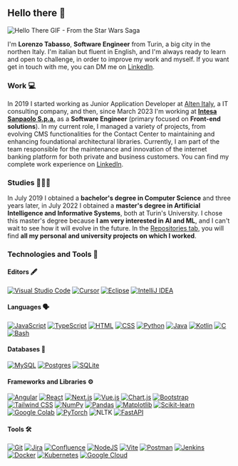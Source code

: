 ## Hello there 👋

![Hello There GIF - From the Star Wars Saga](https://media2.giphy.com/media/v1.Y2lkPTc5MGI3NjExeGY1aXcyNWNuemVkM24zaDJnc3ZwdHljbm9jbXp5bWJ5emhmd3p4OCZlcD12MV9pbnRlcm5hbF9naWZfYnlfaWQmY3Q9Zw/3ornk57KwDXf81rjWM/giphy.gif)

I'm **Lorenzo Tabasso**, **Software Engineer** from Turin, a big city in the northen Italy. I'm italian but fluent in English, and I'm always ready to learn and open to challenge, in order to improve my work and myself.  If you want get in touch with me, you can DM me on [LinkedIn](https://www.linkedin.com/in/lorenzo-tabasso).

### Work 💻

In 2019 I started working as Junior Application Developer at [Alten Italy](https://www.alten.it/), a IT consulting company, and then, since March 2023 I'm working at **[Intesa Sanpaolo S.p.a.](https://group.intesasanpaolo.com/en/)** as a **Software Engineer** (primary focused on **Front-end solutions**). In my current role, I managed a variety of projects, from evolving CMS functionalities for the Contact Center to maintaining and enhancing foundational architectural libraries. Currently, I am part of the team responsible for the maintenance and innovation of the internet banking platform for both private and business customers. You can find my complete work experience on [LinkedIn](https://www.linkedin.com/in/lorenzo-tabasso).

### Studies 👨🏻‍🎓

In July 2019 I obtained a **bachelor's degree in Computer Science** and three years later, in July 2022 I obtained a **master's degree in Artificial Intelligence and Informative Systems**, both at Turin's University. I chose this master's degree because **I am very interested in AI and ML**, and I can't wait to see how it will evolve in the future. In the [Repositories tab](https://github.com/lorenzotabasso?tab=repositories), you will find **all my personal and university projects on which I worked**.

### Technologies and Tools 🧰

#### Editors 🖋
[![Visual Studio Code](https://custom-icon-badges.demolab.com/badge/Visual%20Studio%20Code-0078d7.svg?logo=vsc&logoColor=white)](#)
[![Cursor](https://custom-icon-badges.demolab.com/badge/Cursor-000000?logo=cursor-ai-white)](#)
[![Eclipse](https://img.shields.io/badge/Eclipse-FE7A16.svg?logo=Eclipse&logoColor=white)](#)
[![IntelliJ IDEA](https://img.shields.io/badge/IntelliJIDEA-000000.svg?logo=intellij-idea&logoColor=white)](#)

#### Languages 🗣
[![JavaScript](https://img.shields.io/badge/JavaScript-F7DF1E?logo=javascript&logoColor=fff)](#)
[![TypeScript](https://img.shields.io/badge/TypeScript-3178C6?logo=typescript&logoColor=fff)](#)
[![HTML](https://img.shields.io/badge/HTML-%23E34F26.svg?logo=html5&logoColor=white)](#)
[![CSS](https://img.shields.io/badge/CSS-639?logo=css&logoColor=fff)](#)
[![Python](https://img.shields.io/badge/Python-3776AB?logo=python&logoColor=fff)](#)
[![Java](https://img.shields.io/badge/Java-%23ED8B00.svg?logo=openjdk&logoColor=white)](#)
[![Kotlin](https://img.shields.io/badge/Kotlin-%237F52FF.svg?logo=kotlin&logoColor=white)](#)
[![C](https://img.shields.io/badge/C-00599C?logo=c&logoColor=white)](#)
[![Bash](https://img.shields.io/badge/Bash-4EAA25?logo=gnubash&logoColor=fff)](#)

#### Databases 💾
[![MySQL](https://img.shields.io/badge/MySQL-4479A1?logo=mysql&logoColor=fff)](#)
[![Postgres](https://img.shields.io/badge/Postgres-%23316192.svg?logo=postgresql&logoColor=white)](#)
[![SQLite](https://img.shields.io/badge/SQLite-%2307405e.svg?logo=sqlite&logoColor=white)](#)

#### Frameworks and Libraries ⚙️
[![Angular](https://img.shields.io/badge/Angular-%23DD0031.svg?logo=angular&logoColor=white)](#)
[![React](https://img.shields.io/badge/React-%2320232a.svg?logo=react&logoColor=%2361DAFB)](#)
[![Next.js](https://img.shields.io/badge/Next.js-black?logo=next.js&logoColor=white)](#)
[![Vue.js](https://img.shields.io/badge/Vue.js-4FC08D?logo=vuedotjs&logoColor=fff)](#)
[![Chart.js](https://img.shields.io/badge/Chart.js-FF6384?logo=chartdotjs&logoColor=fff)](#)
[![Bootstrap](https://img.shields.io/badge/Bootstrap-7952B3?logo=bootstrap&logoColor=fff)](#)
[![Tailwind CSS](https://img.shields.io/badge/Tailwind%20CSS-%2338B2AC.svg?logo=tailwind-css&logoColor=white)](#)
[![NumPy](https://img.shields.io/badge/NumPy-4DABCF?logo=numpy&logoColor=fff)](#)
[![Pandas](https://img.shields.io/badge/Pandas-150458?logo=pandas&logoColor=fff)](#)
[![Matplotlib](https://custom-icon-badges.demolab.com/badge/Matplotlib-71D291?logo=matplotlib&logoColor=fff)](#)
[![Scikit-learn](https://img.shields.io/badge/-scikit--learn-%23F7931E?logo=scikit-learn&logoColor=white)](#)
[![Google Colab](https://img.shields.io/badge/Google%20Colab-F9AB00?logo=googlecolab&logoColor=fff)](#)
[![PyTorch](https://img.shields.io/badge/PyTorch-ee4c2c?logo=pytorch&logoColor=white)](#)
![NLTK](https://img.shields.io/badge/NLTK-ffffff?logo=languagetool&logoColor=000000)
[![FastAPI](https://img.shields.io/badge/FastAPI-009485.svg?logo=fastapi&logoColor=white)](#)

#### Tools 🛠
[![Git](https://img.shields.io/badge/Git-F05032?logo=git&logoColor=fff)](#)
[![Jira](https://img.shields.io/badge/Jira-0052CC?logo=jira&logoColor=fff)](#)
[![Confluence](https://img.shields.io/badge/Confluence-172B4D?logo=confluence&logoColor=fff)](#)
[![NodeJS](https://img.shields.io/badge/Node.js-6DA55F?logo=node.js&logoColor=white)](#)
[![Vite](https://img.shields.io/badge/Vite-646CFF?logo=vite&logoColor=fff)](#)
[![Postman](https://img.shields.io/badge/Postman-FF6C37?logo=postman&logoColor=white)](#)
[![Jenkins](https://img.shields.io/badge/Jenkins-D24939?logo=jenkins&logoColor=white)](#)
[![Docker](https://img.shields.io/badge/Docker-2496ED?logo=docker&logoColor=fff)](#)
[![Kubernetes](https://img.shields.io/badge/Kubernetes-326CE5?logo=kubernetes&logoColor=fff)](#)
[![Google Cloud](https://img.shields.io/badge/Google%20Cloud-%234285F4.svg?logo=google-cloud&logoColor=white)](#)
